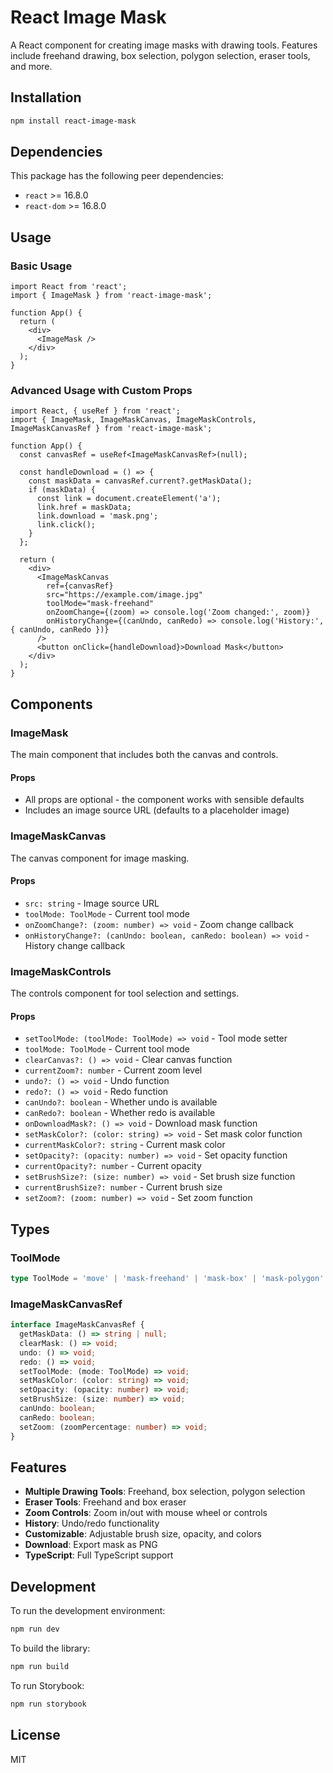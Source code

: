 # React Image Mask

A React component for creating image masks with drawing tools. Features include freehand drawing, box selection, polygon selection, eraser tools, and more.

## Installation

```bash
npm install react-image-mask
```

## Dependencies

This package has the following peer dependencies:
- `react` >= 16.8.0
- `react-dom` >= 16.8.0

## Usage

### Basic Usage

```tsx
import React from 'react';
import { ImageMask } from 'react-image-mask';

function App() {
  return (
    <div>
      <ImageMask />
    </div>
  );
}
```

### Advanced Usage with Custom Props

```tsx
import React, { useRef } from 'react';
import { ImageMask, ImageMaskCanvas, ImageMaskControls, ImageMaskCanvasRef } from 'react-image-mask';

function App() {
  const canvasRef = useRef<ImageMaskCanvasRef>(null);

  const handleDownload = () => {
    const maskData = canvasRef.current?.getMaskData();
    if (maskData) {
      const link = document.createElement('a');
      link.href = maskData;
      link.download = 'mask.png';
      link.click();
    }
  };

  return (
    <div>
      <ImageMaskCanvas
        ref={canvasRef}
        src="https://example.com/image.jpg"
        toolMode="mask-freehand"
        onZoomChange={(zoom) => console.log('Zoom changed:', zoom)}
        onHistoryChange={(canUndo, canRedo) => console.log('History:', { canUndo, canRedo })}
      />
      <button onClick={handleDownload}>Download Mask</button>
    </div>
  );
}
```

## Components

### ImageMask

The main component that includes both the canvas and controls.

#### Props
- All props are optional - the component works with sensible defaults
- Includes an image source URL (defaults to a placeholder image)

### ImageMaskCanvas

The canvas component for image masking.

#### Props
- `src: string` - Image source URL
- `toolMode: ToolMode` - Current tool mode
- `onZoomChange?: (zoom: number) => void` - Zoom change callback
- `onHistoryChange?: (canUndo: boolean, canRedo: boolean) => void` - History change callback

### ImageMaskControls

The controls component for tool selection and settings.

#### Props
- `setToolMode: (toolMode: ToolMode) => void` - Tool mode setter
- `toolMode: ToolMode` - Current tool mode
- `clearCanvas?: () => void` - Clear canvas function
- `currentZoom?: number` - Current zoom level
- `undo?: () => void` - Undo function
- `redo?: () => void` - Redo function
- `canUndo?: boolean` - Whether undo is available
- `canRedo?: boolean` - Whether redo is available
- `onDownloadMask?: () => void` - Download mask function
- `setMaskColor?: (color: string) => void` - Set mask color function
- `currentMaskColor?: string` - Current mask color
- `setOpacity?: (opacity: number) => void` - Set opacity function
- `currentOpacity?: number` - Current opacity
- `setBrushSize?: (size: number) => void` - Set brush size function
- `currentBrushSize?: number` - Current brush size
- `setZoom?: (zoom: number) => void` - Set zoom function

## Types

### ToolMode

```typescript
type ToolMode = 'move' | 'mask-freehand' | 'mask-box' | 'mask-polygon' | 'eraser-freehand' | 'eraser-box' | 'clear';
```

### ImageMaskCanvasRef

```typescript
interface ImageMaskCanvasRef {
  getMaskData: () => string | null;
  clearMask: () => void;
  undo: () => void;
  redo: () => void;
  setToolMode: (mode: ToolMode) => void;
  setMaskColor: (color: string) => void;
  setOpacity: (opacity: number) => void;
  setBrushSize: (size: number) => void;
  canUndo: boolean;
  canRedo: boolean;
  setZoom: (zoomPercentage: number) => void;
}
```

## Features

- **Multiple Drawing Tools**: Freehand, box selection, polygon selection
- **Eraser Tools**: Freehand and box eraser
- **Zoom Controls**: Zoom in/out with mouse wheel or controls
- **History**: Undo/redo functionality
- **Customizable**: Adjustable brush size, opacity, and colors
- **Download**: Export mask as PNG
- **TypeScript**: Full TypeScript support

## Development

To run the development environment:

```bash
npm run dev
```

To build the library:

```bash
npm run build
```

To run Storybook:

```bash
npm run storybook
```

## License

MIT
